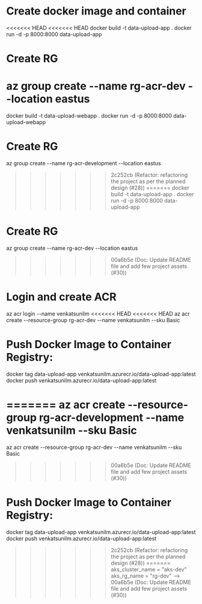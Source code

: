 # Create docker image and container

<<<<<<< HEAD
<<<<<<< HEAD
docker build -t data-upload-app .
docker run -d -p 8000:8000 data-upload-app

# Create RG

az group create --name rg-acr-dev --location eastus
=======
docker build -t data-upload-webapp .
docker run -d -p 8000:8000 data-upload-webapp

# Create RG

az group create --name rg-acr-development --location eastus
>>>>>>> 2c252cb (Refactor: refactoring the project as per the planned design (#28))
=======
docker build -t data-upload-app .
docker run -d -p 8000:8000 data-upload-app

# Create RG

az group create --name rg-acr-dev --location eastus
>>>>>>> 00a6b5e (Doc: Update README file and add few project assets (#30))

# Login and create ACR

az acr login --name venkatsunilm
<<<<<<< HEAD
<<<<<<< HEAD
az acr create --resource-group rg-acr-dev --name venkatsunilm --sku Basic

# Push Docker Image to Container Registry:

docker tag data-upload-app venkatsunilm.azurecr.io/data-upload-app:latest
docker push venkatsunilm.azurecr.io/data-upload-app:latest

<!-- acr_registry_name = "venkatsunilm"
aks_cluster_name = "aks-dev"
aks_rg_name = "rg-dev" -->
=======
az acr create --resource-group rg-acr-development --name venkatsunilm --sku Basic
=======
az acr create --resource-group rg-acr-dev --name venkatsunilm --sku Basic
>>>>>>> 00a6b5e (Doc: Update README file and add few project assets (#30))

# Push Docker Image to Container Registry:

docker tag data-upload-app venkatsunilm.azurecr.io/data-upload-app:latest
docker push venkatsunilm.azurecr.io/data-upload-app:latest

<!-- acr_registry_name = "venkatsunilm"
<<<<<<< HEAD
aks_cluster_name = "aks-development"
aks_rg_name = "rg-development" -->
>>>>>>> 2c252cb (Refactor: refactoring the project as per the planned design (#28))
=======
aks_cluster_name = "aks-dev"
aks_rg_name = "rg-dev" -->
>>>>>>> 00a6b5e (Doc: Update README file and add few project assets (#30))
